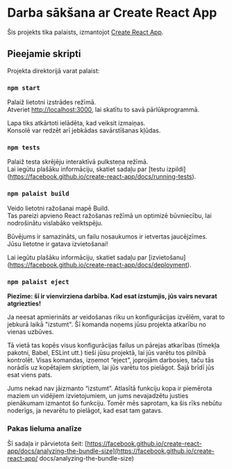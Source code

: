 # Darba sākšana ar Create React App

Šis projekts tika palaists, izmantojot [Create React App](https://github.com/facebook/create-react-app).

## Pieejamie skripti

Projekta direktorijā varat palaist:

### `npm start`

Palaiž lietotni izstrādes režīmā.\
Atveriet [http://localhost:3000](http://localhost:3000), lai skatītu to savā pārlūkprogrammā.

Lapa tiks atkārtoti ielādēta, kad veiksit izmaiņas.\
Konsolē var redzēt arī jebkādas savārstīšanas kļūdas.

### `npm tests`

Palaiž testa skrējēju interaktīvā pulksteņa režīmā.\
Lai iegūtu plašāku informāciju, skatiet sadaļu par [testu izpildi] (https://facebook.github.io/create-react-app/docs/running-tests).

### `npm palaist build`

Veido lietotni ražošanai mapē Build.\
Tas pareizi apvieno React ražošanas režīmā un optimizē būvniecību, lai nodrošinātu vislabāko veiktspēju.

Būvējums ir samazināts, un failu nosaukumos ir ietvertas jaucējzīmes.\
Jūsu lietotne ir gatava izvietošanai!

Lai iegūtu plašāku informāciju, skatiet sadaļu par [izvietošanu] (https://facebook.github.io/create-react-app/docs/deployment).

### `npm palaist eject`

**Piezīme: šī ir vienvirziena darbība. Kad esat izstumjis, jūs vairs nevarat atgriezties!**

Ja neesat apmierināts ar veidošanas rīku un konfigurācijas izvēlēm, varat to jebkurā laikā "izstumt". Šī komanda noņems jūsu projekta atkarību no vienas uzbūves.

Tā vietā tas kopēs visus konfigurācijas failus un pārejas atkarības (tīmekļa pakotni, Babel, ESLint utt.) tieši jūsu projektā, lai jūs varētu tos pilnībā kontrolēt. Visas komandas, izņemot “eject”, joprojām darbosies, taču tās norādīs uz kopētajiem skriptiem, lai jūs varētu tos pielāgot. Šajā brīdī jūs esat viens pats.

Jums nekad nav jāizmanto “izstumt”. Atlasītā funkciju kopa ir piemērota maziem un vidējiem izvietojumiem, un jums nevajadzētu justies pienākumam izmantot šo funkciju. Tomēr mēs saprotam, ka šis rīks nebūtu noderīgs, ja nevarētu to pielāgot, kad esat tam gatavs.

### Pakas lieluma analīze

Šī sadaļa ir pārvietota šeit: [https://facebook.github.io/create-react-app/docs/analyzing-the-bundle-size](https://facebook.github.io/create-react-app/ docs/analyzing-the-bundle-size)
